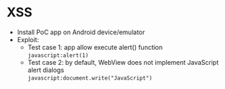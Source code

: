 # XSS

- Install PoC app on Android device/emulator
- Exploit:
  - Test case 1: app allow execute alert() function  
    ```javascript:alert(1)```
  - Test case 2: by default, WebView does not implement JavaScript alert dialogs  
    ```javascript:document.write("JavaScript")```
